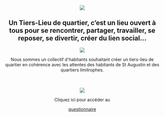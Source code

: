 <div align="center" >
<p align="center" style="margin-top:50px">
  <img src="/tl_staug/questionnaire_titre.png" />
</p>
<h2>Un Tiers-Lieu de quartier, c’est un lieu ouvert à tous pour se rencontrer, partager, travailler, se reposer, se divertir, créer du lien social…</h2>
  
<p align="center">
  <img src="/tl_staug/questionnaire_fond.png" />
</p>
 
  
Nous sommes un collectif d'habitants souhaitant créer un tiers-lieu de quartier en cohérence avec les attentes des habitants de St Augustin et des quartiers limitrophes.

 <p align="center" style="margin-top:50px">
  <a href="https://framaforms.org/creons-un-tiers-lieu-de-quartier-ensemble-1629557305"><img src="/tl_staug/questionnaire_lien.png" /></a>
</p>
  Cliquez ici pour accéder au
  
  [questionnaire](https://framaforms.org/creons-un-tiers-lieu-de-quartier-ensemble-1629557305)
  
</div>
